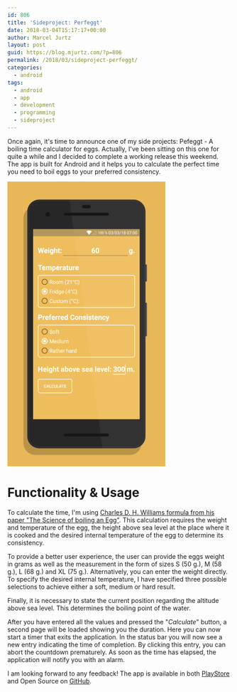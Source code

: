 ```yaml
---
id: 806
title: 'Sideproject: Perfeggt'
date: 2018-03-04T15:17:17+00:00
author: Marcel Jurtz
layout: post
guid: https://blog.mjurtz.com/?p=806
permalink: /2018/03/sideproject-perfeggt/
categories:
  - android
tags:
  - android
  - app
  - development
  - programming
  - sideproject
---
```

Once again, it's time to announce one of my side projects: Pefeggt - A boiling time calculator for eggs. Actually, I've been sitting on this one for quite a while and I decided to complete a working release this weekend. The app is built for Android and it helps you to calculate the perfect time you need to boil eggs to your preferred consistency.

![Perfeggt Overview](/assets/2018/03-perfeggt-overview.png)

# Functionality & Usage

To calculate the time, I'm using [Charles D. H. Williams formula from his paper "The Science of boiling an Egg"](http://newton.ex.ac.uk/teaching/CDHW/egg/). <span>This calculation requires the weight and temperature of the egg, the height above sea level at the place where it is cooked and the desired internal temperature of the egg to determine its consistency.</span>

To provide a better user experience, the user can provide the eggs weight in grams as well as <span>the measurement in the form of sizes S (50 g.), M (58 g.), L (68 g.) and XL (75 g.). Alternatively, you can enter the weight directly. To specify the desired internal temperature, I have specified three possible selections to achieve either a soft, medium or hard result.</span>

<span>Finally, it is necessary to state the current position regarding the altitude above sea level. This determines the boiling point of the water.</span>

<span>After you have entered all the values and pressed the "<em>Calculate</em>" button, a second page will be loaded showing you the duration. Here you can now start a timer that exits the application. In the status bar you will now see a new entry indicating the time of completion. By clicking this entry, you can abort the countdown prematurely. As soon as the time has elapsed, the application will notify you with an alarm.</span>

<span>I am looking forward to any feedback! The app is available in both <a href="https://play.google.com/store/apps/details?id=com.jurtz.android.pefectegg">PlayStore</a> and Open Source on <a href="https://github.com/MarcelJurtz/Perfeggt">GitHub</a>.</span>